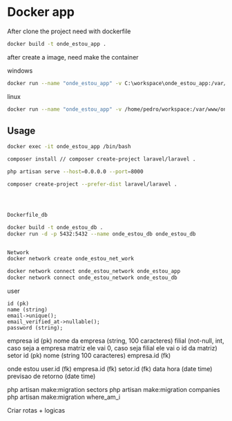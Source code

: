# Docker app

After clone the project need with dockerfile

```bash
docker build -t onde_estou_app .
```

after create a image, need make the container

windows
```bash
docker run --name "onde_estou_app" -v C:\workspace\onde_estou_app:/var/www/onde_estou_app -d -p 8000:8000 -it onde_estou_app
```

linux
```bash
docker run --name "onde_estou_app" -v /home/pedro/workspace:/var/www/onde_estou_app -d -p 8000:8000 -it onde_estou_app
```

## Usage

```bash
docker exec -it onde_estou_app /bin/bash

composer install // composer create-project laravel/laravel .

php artisan serve --host=0.0.0.0 --port=8000

composer create-project --prefer-dist laravel/laravel .




Dockerfile_db

docker build -t onde_estou_db .
docker run -d -p 5432:5432 --name onde_estou_db onde_estou_db


Network
docker network create onde_estou_net_work

docker network connect onde_estou_network onde_estou_app
docker network connect onde_estou_network onde_estou_db
```



user

    id (pk)
    name (string)
    email->unique();
    email_verified_at->nullable();
    password (string);

empresa
    id (pk)
    nome da empresa (string, 100 caracteres)
    filial (not-null, int, caso seja a empresa matriz ele vai 0, caso seja filial ele vai o id da matriz)
setor
    id (pk)
    nome (string 100 caracteres)
    empresa.id (fk)

onde estou
    user.id (fk)
    empresa.id (fk)
    setor.id (fk)
    data hora (date time)
    previsao de retorno (date time)



php artisan make:migration sectors
php artisan make:migration companies
php artisan make:migration where_am_i


Criar rotas + logicas


